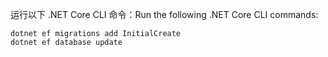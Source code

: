 
<span data-ttu-id="af111-101">运行以下 .NET Core CLI 命令：</span><span class="sxs-lookup"><span data-stu-id="af111-101">Run the following .NET Core CLI commands:</span></span>

```console
dotnet ef migrations add InitialCreate
dotnet ef database update
```